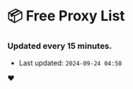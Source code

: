 # :package: Free Proxy List
### Updated every 15 minutes.

- Last updated: `2024-09-24 04:50`

:heart:
